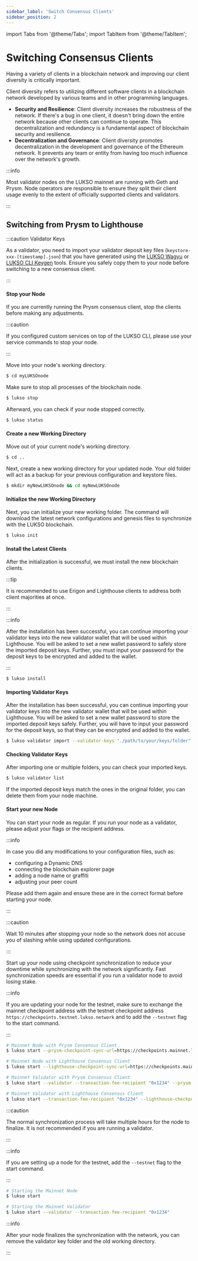 ```yaml
---
sidebar_label: 'Switch Consensus Clients'
sidebar_position: 2
---
```


import Tabs from '@theme/Tabs';
import TabItem from '@theme/TabItem';

# Switching Consensus Clients

Having a variety of clients in a blockchain network and improving our client diversity is critically important.

Client diversity refers to utilizing different software clients in a blockchain network developed by various teams and in other programming languages.

- **Security and Resilience**: Client diversity increases the robustness of the network. If there's a bug in one client, it doesn't bring down the entire network because other clients can continue to operate. This decentralization and redundancy is a fundamental aspect of blockchain security and resilience.
- **Decentralization and Governance**: Client diversity promotes decentralization in the development and governance of the Ethereum network. It prevents any team or entity from having too much influence over the network's growth.

:::info

Most validator nodes on the LUKSO mainnet are running with Geth and Prysm. Node operators are responsible to ensure they split their client usage evenly to the extent of officially supported clients and validators.

:::

## Switching from Prysm to Lighthouse

:::caution Validator Keys

As a validator, you need to import your validator deposit key files (`keystore-xxx-[timestamp].json`) that you have generated using the [LUKSO Wagyu](https://github.com/lukso-network/tools-wagyu-key-gen) or [LUKSO CLI Keygen](https://github.com/lukso-network/tools-key-gen-cli) tools. Ensure you safely copy them to your node before switching to a new consensus client.

:::

#### Stop your Node

If you are currently running the Prysm consensus client, stop the clients before making any adjustments.

:::caution

If you configured custom services on top of the LUKSO CLI, please use your service commands to stop your node.

:::

Move into your node's working directory.

```bash
$ cd myLUKSOnode
```

Make sure to stop all processes of the blockchain node.

```bash
$ lukso stop
```

Afterward, you can check if your node stopped correctly.

```bash
$ lukso status
```

#### Create a new Working Directory

Move out of your current node's working directory.

```bash
$ cd ..
```

Next, create a new working directory for your updated node. Your old folder will act as a backup for your previous configuration and keystore files.

```bash
$ mkdir myNewLUKSOnode && cd myNewLUKSOnode
```

#### Initialize the new Working Directory

Next, you can initialize your new working folder. The command will download the latest network configurations and genesis files to synchronize with the LUKSO blockchain.

```bash
$ lukso init
```

#### Install the Latest Clients

After the initialization is successful, we must install the new blockchain clients.

:::tip

It is recommended to use Erigon and Lighthouse clients to address both client majorities at once.

:::

:::info

After the installation has been successful, you can continue importing your validator keys into the new validator wallet that will be used within Lighthouse. You will be asked to set a new wallet password to safely store the imported deposit keys. Further, you must input your password for the deposit keys to be encrypted and added to the wallet.

:::

```bash
$ lukso install
```

#### Importing Validator Keys

After the installation has been successful, you can continue importing your validator keys into the new validator wallet that will be used within Lighthouse. You will be asked to set a new wallet password to store the imported deposit keys safely. Further, you will have to input your password for the deposit keys, so that they can be encrypted and added to the wallet.

```bash
$ lukso validator import --validator-keys "./path/to/your/keys/folder"
```

#### Checking Validator Keys

After importing one or multiple folders, you can check your imported keys.

```bash
$ lukso validator list
```

If the imported deposit keys match the ones in the original folder, you can delete them from your node machine.

#### Start your new Node

You can start your node as regular. If you run your node as a validator, please adjust your flags or the recipient address.

:::info

In case you did any modifications to your configuration files, such as:

- configuring a Dynamic DNS
- connecting the blockchain explorer page
- adding a node name or graffiti
- adjusting your peer count

Please add them again and ensure these are in the correct format before starting your node.

:::

:::caution

Wait 10 minutes after stopping your node so the network does not accuse you of slashing while using updated configurations.

:::

Start up your node using checkpoint synchronization to reduce your downtime while synchronizing with the network significantly. Fast synchronization speeds are essential if you run a validator node to avoid losing stake.

<Tabs>
<TabItem value="checkpoint-sync" label="Checkpoint Synchronization">

:::info

If you are updating your node for the testnet, make sure to exchange the mainnet checkpoint address with the testnet checkpoint address `https://checkpoints.testnet.lukso.network` and to add the `--testnet` flag to the start command.

:::

```sh
# Mainnet Node with Prysm Consensus Client
$ lukso start --prysm-checkpoint-sync-url=https://checkpoints.mainnet.lukso.network

# Mainnet Node with Lighthouse Consensus Client
$ lukso start --lighthouse-checkpoint-sync-url=https://checkpoints.mainnet.lukso.network

# Mainnet Validator with Prysm Consensus Client
$ lukso start --validator --transaction-fee-recipient "0x1234" --prysm-checkpoint-sync-url=https://checkpoints.mainnet.lukso.network

# Mainnet Validator with Lighthouse Consensus Client
$ lukso start --transaction-fee-recipient "0x1234" --lighthouse-checkpoint-sync-url=https://checkpoints.mainnet.lukso.network
```

  </TabItem>
  <TabItem value="regular-sync" label="Regular Synchronization">

:::caution

The normal synchronization process will take multiple hours for the node to finalize. It is not recommended if you are running a validator.

:::

:::info

If you are setting up a node for the testnet, add the `--testnet` flag to the start command.

:::

```bash
# Starting the Mainnet Node
$ lukso start

# Starting the Mainnet Validator
$ lukso start --validator --transaction-fee-recipient "0x1234"
```

  </TabItem>  
</Tabs>

:::info

After your node finalizes the synchronization with the network, you can remove the validator key folder and the old working directory.

:::
